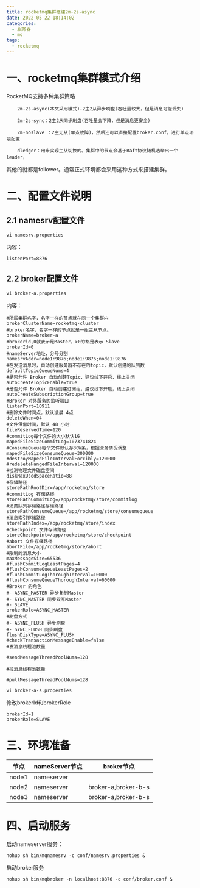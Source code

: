 ```yaml
---
title: rocketmq集群搭建2m-2s-async
date: 2022-05-22 18:14:02
categories:
  - 服务器
  - mq
tags:
  - rocketmq
---
```


# 一、rocketmq集群模式介绍

 RocketMQ支持多种集群策略

        2m-2s-async(本文采用模式)-2主2从异步刷盘(吞吐量较大，但是消息可能丢失)
    
        2m-2s-sync：2主2从同步刷盘(吞吐量会下降，但是消息更安全)
    
        2m-noslave ：2主无从(单点故障)，然后还可以直接配置broker.conf，进行单点环境配置
    
        dledger：用来实现主从切换的。集群中的节点会基于Raft协议随机选举出一个leader，
其他的就都是follower。通常正式环境都会采用这种方式来搭建集群。

# 二、配置文件说明

## 2.1 namesrv配置文件

```
vi namesrv.properties
```

内容：

```
listenPort=8876
```

## 2.2 broker配置文件

```
vi broker-a.properties 
```

内容：

```
#所属集群名字，名字一样的节点就在同一个集群内
brokerClusterName=rocketmq-cluster
#broker名字，名字一样的节点就是一组主从节点。
brokerName=broker-a
#brokerid,0就表示是Master，>0的都是表示 Slave
brokerId=0
#nameServer地址，分号分割
namesrvAddr=node1:9876;node1:9876;node1:9876
#在发送消息时，自动创建服务器不存在的topic，默认创建的队列数
defaultTopicQueueNums=4
#是否允许 Broker 自动创建Topic，建议线下开启，线上关闭
autoCreateTopicEnable=true
#是否允许 Broker 自动创建订阅组，建议线下开启，线上关闭
autoCreateSubscriptionGroup=true
#Broker 对外服务的监听端口
listenPort=10911
#删除文件时间点，默认凌晨 4点
deleteWhen=04
#文件保留时间，默认 48 小时
fileReservedTime=120
#commitLog每个文件的大小默认1G
mapedFileSizeCommitLog=1073741824
#ConsumeQueue每个文件默认存30W条，根据业务情况调整
mapedFileSizeConsumeQueue=300000
#destroyMapedFileIntervalForcibly=120000
#redeleteHangedFileInterval=120000
#检测物理文件磁盘空间
diskMaxUsedSpaceRatio=88
#存储路径
storePathRootDir=/app/rocketmq/store
#commitLog 存储路径
storePathCommitLog=/app/rocketmq/store/commitlog
#消费队列存储路径存储路径
storePathConsumeQueue=/app/rocketmq/store/consumequeue
#消息索引存储路径
storePathIndex=/app/rocketmq/store/index
#checkpoint 文件存储路径
storeCheckpoint=/app/rocketmq/store/checkpoint
#abort 文件存储路径
abortFile=/app/rocketmq/store/abort
#限制的消息大小
maxMessageSize=65536
#flushCommitLogLeastPages=4
#flushConsumeQueueLeastPages=2
#flushCommitLogThoroughInterval=10000
#flushConsumeQueueThoroughInterval=60000
#Broker 的角色
#- ASYNC_MASTER 异步复制Master
#- SYNC_MASTER 同步双写Master
#- SLAVE
brokerRole=ASYNC_MASTER
#刷盘方式
#- ASYNC_FLUSH 异步刷盘
#- SYNC_FLUSH 同步刷盘
flushDiskType=ASYNC_FLUSH
#checkTransactionMessageEnable=false
#发消息线程池数量 

#sendMessageThreadPoolNums=128

#拉消息线程池数量

#pullMessageThreadPoolNums=128
```

```
vi broker-a-s.properties
```

修改brokerId和brokerRole

```
brokerId=1
brokerRole=SLAVE
```

# 三、环境准备

| 节点  | nameServer节点 | broker节点          |
| ----- | -------------- | ------------------- |
| node1 | nameserver     |                     |
| node2 | nameserver     | broker-a,broker-b-s |
| node3 | nameserver     | broker-a,broker-b-s |

# 四、启动服务

启动nameserver服务：

```
nohup sh bin/mqnamesrv -c conf/namesrv.properties &
```

启动broker服务

```
nohup sh bin/mqbroker -n localhost:8876 -c conf/broker.conf &
```

